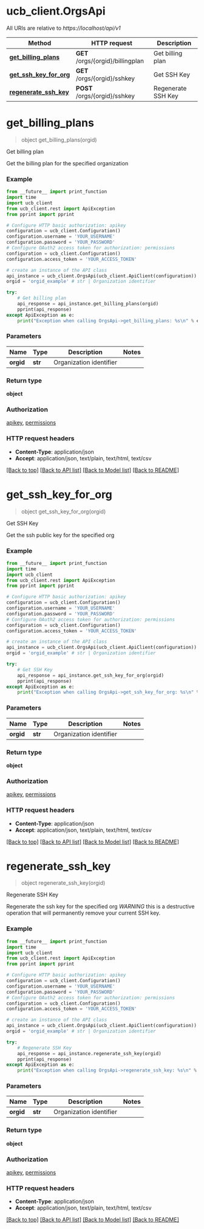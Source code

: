 # ucb_client.OrgsApi

All URIs are relative to *https://localhost/api/v1*

Method | HTTP request | Description
------------- | ------------- | -------------
[**get_billing_plans**](OrgsApi.md#get_billing_plans) | **GET** /orgs/{orgid}/billingplan | Get billing plan
[**get_ssh_key_for_org**](OrgsApi.md#get_ssh_key_for_org) | **GET** /orgs/{orgid}/sshkey | Get SSH Key
[**regenerate_ssh_key**](OrgsApi.md#regenerate_ssh_key) | **POST** /orgs/{orgid}/sshkey | Regenerate SSH Key


# **get_billing_plans**
> object get_billing_plans(orgid)

Get billing plan

Get the billing plan for the specified organization

### Example
```python
from __future__ import print_function
import time
import ucb_client
from ucb_client.rest import ApiException
from pprint import pprint

# Configure HTTP basic authorization: apikey
configuration = ucb_client.Configuration()
configuration.username = 'YOUR_USERNAME'
configuration.password = 'YOUR_PASSWORD'
# Configure OAuth2 access token for authorization: permissions
configuration = ucb_client.Configuration()
configuration.access_token = 'YOUR_ACCESS_TOKEN'

# create an instance of the API class
api_instance = ucb_client.OrgsApi(ucb_client.ApiClient(configuration))
orgid = 'orgid_example' # str | Organization identifier

try:
    # Get billing plan
    api_response = api_instance.get_billing_plans(orgid)
    pprint(api_response)
except ApiException as e:
    print("Exception when calling OrgsApi->get_billing_plans: %s\n" % e)
```

### Parameters

Name | Type | Description  | Notes
------------- | ------------- | ------------- | -------------
 **orgid** | **str**| Organization identifier | 

### Return type

**object**

### Authorization

[apikey](../README.md#apikey), [permissions](../README.md#permissions)

### HTTP request headers

 - **Content-Type**: application/json
 - **Accept**: application/json, text/plain, text/html, text/csv

[[Back to top]](#) [[Back to API list]](../README.md#documentation-for-api-endpoints) [[Back to Model list]](../README.md#documentation-for-models) [[Back to README]](../README.md)

# **get_ssh_key_for_org**
> object get_ssh_key_for_org(orgid)

Get SSH Key

Get the ssh public key for the specified org

### Example
```python
from __future__ import print_function
import time
import ucb_client
from ucb_client.rest import ApiException
from pprint import pprint

# Configure HTTP basic authorization: apikey
configuration = ucb_client.Configuration()
configuration.username = 'YOUR_USERNAME'
configuration.password = 'YOUR_PASSWORD'
# Configure OAuth2 access token for authorization: permissions
configuration = ucb_client.Configuration()
configuration.access_token = 'YOUR_ACCESS_TOKEN'

# create an instance of the API class
api_instance = ucb_client.OrgsApi(ucb_client.ApiClient(configuration))
orgid = 'orgid_example' # str | Organization identifier

try:
    # Get SSH Key
    api_response = api_instance.get_ssh_key_for_org(orgid)
    pprint(api_response)
except ApiException as e:
    print("Exception when calling OrgsApi->get_ssh_key_for_org: %s\n" % e)
```

### Parameters

Name | Type | Description  | Notes
------------- | ------------- | ------------- | -------------
 **orgid** | **str**| Organization identifier | 

### Return type

**object**

### Authorization

[apikey](../README.md#apikey), [permissions](../README.md#permissions)

### HTTP request headers

 - **Content-Type**: application/json
 - **Accept**: application/json, text/plain, text/html, text/csv

[[Back to top]](#) [[Back to API list]](../README.md#documentation-for-api-endpoints) [[Back to Model list]](../README.md#documentation-for-models) [[Back to README]](../README.md)

# **regenerate_ssh_key**
> object regenerate_ssh_key(orgid)

Regenerate SSH Key

Regenerate the ssh key for the specified org *WARNING* this is a destructive operation that will permanently remove your current SSH key.

### Example
```python
from __future__ import print_function
import time
import ucb_client
from ucb_client.rest import ApiException
from pprint import pprint

# Configure HTTP basic authorization: apikey
configuration = ucb_client.Configuration()
configuration.username = 'YOUR_USERNAME'
configuration.password = 'YOUR_PASSWORD'
# Configure OAuth2 access token for authorization: permissions
configuration = ucb_client.Configuration()
configuration.access_token = 'YOUR_ACCESS_TOKEN'

# create an instance of the API class
api_instance = ucb_client.OrgsApi(ucb_client.ApiClient(configuration))
orgid = 'orgid_example' # str | Organization identifier

try:
    # Regenerate SSH Key
    api_response = api_instance.regenerate_ssh_key(orgid)
    pprint(api_response)
except ApiException as e:
    print("Exception when calling OrgsApi->regenerate_ssh_key: %s\n" % e)
```

### Parameters

Name | Type | Description  | Notes
------------- | ------------- | ------------- | -------------
 **orgid** | **str**| Organization identifier | 

### Return type

**object**

### Authorization

[apikey](../README.md#apikey), [permissions](../README.md#permissions)

### HTTP request headers

 - **Content-Type**: application/json
 - **Accept**: application/json, text/plain, text/html, text/csv

[[Back to top]](#) [[Back to API list]](../README.md#documentation-for-api-endpoints) [[Back to Model list]](../README.md#documentation-for-models) [[Back to README]](../README.md)

